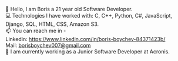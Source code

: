 👋 Hello, I am Boris a 21 year old Software Developer. </br>
💻 Technologies I have worked with: C, C++, Python, C#, JavaScript, Django, SQL, HTML, CSS, Amazon S3.</br>
📫 You can reach me in - </br>
  Linkedin: https://www.linkedin.com/in/boris-boychev-84371423b/ </br>
  Mail: borisboychev007@gmail.com </br>
💼 I am currently working as a Junior Software Developer at Acronis.
